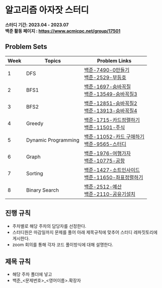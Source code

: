 # 알고리즘 아자잣 스터디

**스터디 기간: 2023.04 - 2023.07**<br>
**백준 활동 페이지 : https://www.acmicpc.net/group/17501**

## Problem Sets

| Week | Topics           | Problem Links |
|------|------------------|---------------|
| 1    | DFS              | [백준-7490-0만들기](https://www.acmicpc.net/problem/7490)<br>[백준-2529-부등호](https://www.acmicpc.net/problem/2529) |
| 2    | BFS1             | [백준-1697-숨바꼭질](https://www.acmicpc.net/problem/1697)<br>[백준-13549-숨바꼭질3](https://www.acmicpc.net/problem/13549) |
| 3    | BFS2             | [백준-12851-숨바꼭질2](https://www.acmicpc.net/problem/12851)<br>[백준-13913-숨바꼭질4](https://www.acmicpc.net/problem/13913) |
| 4    | Greedy           | [백준-1715-카드정렬하기](https://www.acmicpc.net/problem/1715)<br>[백준-11501-주식](https://www.acmicpc.net/problem/11501) |
| 5    | Dynamic Programming | [백준-11052-카드 구매하기](https://www.acmicpc.net/problem/11052)<br>[백준-9565-스터디](https://www.acmicpc.net/problem/9465) |
| 6    | Graph            | [백준-1976-여행가자](https://www.acmicpc.net/problem/1976)<br>[백준-10775-공항](https://www.acmicpc.net/problem/10775) |
| 7    | Sorting          | [백준-1427-소트인사이드](https://www.acmicpc.net/problem/1427)<br>[백준-11650-좌표정렬하기](https://www.acmicpc.net/problem/11650) |
| 8    | Binary Search    | [백준-2512-예산](https://www.acmicpc.net/problem/2512)<br>[백준-2110-공유기설치](https://www.acmicpc.net/problem/2110) |

## 진행 규칙
- 주차별로 해당 주차의 담당자를 선정한다.
- 스터디원은 마감일까지 문제를 풀어 아래 제목규칙에 맞추어 스터디 레파짓토리에 게시한다.
- zoom 회의를 통해 각자 코드 풀이방식에 대해 설명한다.

## 제목 규칙
- 해당 주차 폴더에 넣고
- 백준_<문제번호>_<영어이름>.확장자
